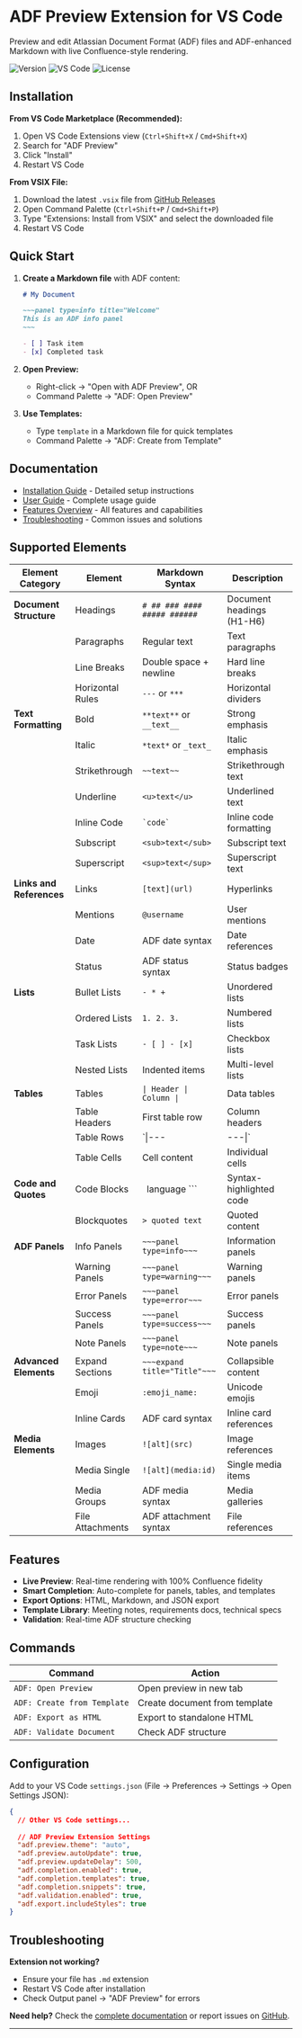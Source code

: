 # ADF Preview Extension for VS Code

Preview and edit Atlassian Document Format (ADF) files and ADF-enhanced Markdown with live Confluence-style rendering.

![Version](https://img.shields.io/badge/version-0.3.0-blue)
![VS Code](https://img.shields.io/badge/VS%20Code-%5E1.74.0-007ACC)
![License](https://img.shields.io/badge/license-MIT-green)

## Installation

**From VS Code Marketplace (Recommended):**
1. Open VS Code Extensions view (`Ctrl+Shift+X` / `Cmd+Shift+X`)
2. Search for "ADF Preview"
3. Click "Install"
4. Restart VS Code

**From VSIX File:**
1. Download the latest `.vsix` file from [GitHub Releases](https://github.com/JeromeErasmus/vs-code-adf-preview/releases)
2. Open Command Palette (`Ctrl+Shift+P` / `Cmd+Shift+P`)
3. Type "Extensions: Install from VSIX" and select the downloaded file
4. Restart VS Code

## Quick Start

1. **Create a Markdown file** with ADF content:
   ```markdown
   # My Document
   
   ~~~panel type=info title="Welcome"
   This is an ADF info panel
   ~~~
   
   - [ ] Task item
   - [x] Completed task
   ```

2. **Open Preview:**
   - Right-click → "Open with ADF Preview", OR
   - Command Palette → "ADF: Open Preview"

3. **Use Templates:**
   - Type `template` in a Markdown file for quick templates
   - Command Palette → "ADF: Create from Template"

## Documentation

- [Installation Guide](docs/installation.md) - Detailed setup instructions
- [User Guide](docs/user-guide.md) - Complete usage guide
- [Features Overview](docs/features.md) - All features and capabilities
- [Troubleshooting](docs/troubleshooting.md) - Common issues and solutions

## Supported Elements

| Element Category | Element | Markdown Syntax | Description |
|------------------|---------|----------------|-------------|
| **Document Structure** | Headings | `# ## ### #### ##### ######` | Document headings (H1-H6) |
| | Paragraphs | Regular text | Text paragraphs |
| | Line Breaks | Double space + newline | Hard line breaks |
| | Horizontal Rules | `---` or `***` | Horizontal dividers |
| **Text Formatting** | Bold | `**text**` or `__text__` | Strong emphasis |
| | Italic | `*text*` or `_text_` | Italic emphasis |
| | Strikethrough | `~~text~~` | Strikethrough text |
| | Underline | `<u>text</u>` | Underlined text |
| | Inline Code | `` `code` `` | Inline code formatting |
| | Subscript | `<sub>text</sub>` | Subscript text |
| | Superscript | `<sup>text</sup>` | Superscript text |
| **Links and References** | Links | `[text](url)` | Hyperlinks |
| | Mentions | `@username` | User mentions |
| | Date | ADF date syntax | Date references |
| | Status | ADF status syntax | Status badges |
| **Lists** | Bullet Lists | `- * +` | Unordered lists |
| | Ordered Lists | `1. 2. 3.` | Numbered lists |
| | Task Lists | `- [ ] - [x]` | Checkbox lists |
| | Nested Lists | Indented items | Multi-level lists |
| **Tables** | Tables | `\| Header \| Column \|` | Data tables |
| | Table Headers | First table row | Column headers |
| | Table Rows | `\|---|---\|` | Table separator |
| | Table Cells | Cell content | Individual cells |
| **Code and Quotes** | Code Blocks | ``` ```language ``` | Syntax-highlighted code |
| | Blockquotes | `> quoted text` | Quoted content |
| **ADF Panels** | Info Panels | `~~~panel type=info~~~` | Information panels |
| | Warning Panels | `~~~panel type=warning~~~` | Warning panels |
| | Error Panels | `~~~panel type=error~~~` | Error panels |
| | Success Panels | `~~~panel type=success~~~` | Success panels |
| | Note Panels | `~~~panel type=note~~~` | Note panels |
| **Advanced Elements** | Expand Sections | `~~~expand title="Title"~~~` | Collapsible content |
| | Emoji | `:emoji_name:` | Unicode emojis |
| | Inline Cards | ADF card syntax | Inline card references |
| **Media Elements** | Images | `![alt](src)` | Image references |
| | Media Single | `![alt](media:id)` | Single media items |
| | Media Groups | ADF media syntax | Media galleries |
| | File Attachments | ADF attachment syntax | File references |

## Features

- **Live Preview**: Real-time rendering with 100% Confluence fidelity
- **Smart Completion**: Auto-complete for panels, tables, and templates
- **Export Options**: HTML, Markdown, and JSON export
- **Template Library**: Meeting notes, requirements docs, technical specs
- **Validation**: Real-time ADF structure checking

## Commands

| Command | Action |
|---------|--------|
| `ADF: Open Preview` | Open preview in new tab |
| `ADF: Create from Template` | Create document from template |
| `ADF: Export as HTML` | Export to standalone HTML |
| `ADF: Validate Document` | Check ADF structure |

## Configuration

Add to your VS Code `settings.json` (File → Preferences → Settings → Open Settings JSON):

```json
{
  // Other VS Code settings...
  
  // ADF Preview Extension Settings
  "adf.preview.theme": "auto",
  "adf.preview.autoUpdate": true,
  "adf.preview.updateDelay": 500,
  "adf.completion.enabled": true,
  "adf.completion.templates": true,
  "adf.completion.snippets": true,
  "adf.validation.enabled": true,
  "adf.export.includeStyles": true
}
```

## Troubleshooting

**Extension not working?**
- Ensure your file has `.md` extension
- Restart VS Code after installation
- Check Output panel → "ADF Preview" for errors

**Need help?** Check the [complete documentation](docs/README.md) or report issues on [GitHub](https://github.com/JeromeErasmus/vs-code-adf-preview/issues).

---